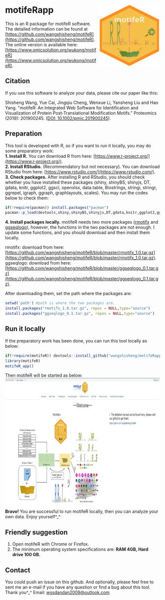# motifeRapp<img src="motifeRlogo.png" align="right" height="200" width="200"/>
This is an R package for motifeR software.  
The detailed information can be found at [https://github.com/wangshisheng/motifeR](https://github.com/wangshisheng/motifeR).  
The online version is available here: [https://www.omicsolution.org/wukong/motifeR](https://www.omicsolution.org/wukong/motifeR).

## Citation
If you use this software to analyze your data, please cite our paper like this:

Shisheng Wang, Yue Cai, Jingqiu Cheng, Wenxue Li, Yansheng Liu and Hao Yang. "motifeR: An Integrated Web Software for Identification and Visualization of Protein Post‐Translational Modification Motifs." Proteomics (2019): 201900245. ([DOI: 10.1002/pmic.201900245](https://doi.org/10.1002/pmic.201900245)).

## Preparation
This tool is developed with R, so if you want to run it locally, you may do some preparatory work:  
**1. Install R.** You can download R from here: [https://www.r-project.org/](https://www.r-project.org/).  
**2. Install RStudio.** (Recommendatory but not necessary). You can download RStudio from here: [https://www.rstudio.com/](https://www.rstudio.com/).  
**3. Check packages.** After installing R and RStudio, you should check whether you have installed these packages (shiny, shinyBS, shinyjs, DT, gdata, knitr, ggplot2, ggsci, openxlsx, data.table, Biostrings, stringi, stringr, ggrepel, igraph, ggraph, graphlayouts, scales). You may run the codes below to check them:  

```r
if(!require(pacman)) install.packages("pacman")
pacman::p_load(devtools,shiny,shinyBS,shinyjs,DT,gdata,knitr,ggplot2,ggsci,openxlsx,data.table,Biostrings,stringi,stringr,ggrepel,igraph,ggraph,graphlayouts,scales)
```

**4. Install packages locally.** motifeR needs two more packages ([rmotifx](https://github.com/omarwagih/rmotifx) and [ggseqlogo](https://github.com/omarwagih/ggseqlogo)), however, the functions in the two packages are not enough. I update some functions, and you should download and then install them locally.

rmotifx: download from here: [https://github.com/wangshisheng/motifeR/blob/master/rmotifx_1.0.tar.gz](https://github.com/wangshisheng/motifeR/blob/master/rmotifx_1.0.tar.gz).  
ggseqlogo: download from here: [https://github.com/wangshisheng/motifeR/blob/master/ggseqlogo_0.1.tar.gz](https://github.com/wangshisheng/motifeR/blob/master/ggseqlogo_0.1.tar.gz).

After downloading them, set the path where the packages are:
```r
setwd('path') #path is where the two packages are.
install.packages("rmotifx_1.0.tar.gz", repos = NULL,type="source")
install.packages("ggseqlogo_0.1.tar.gz", repos = NULL,type="source")
```

## Run it locally
If the preparatory work has been done, you can run this tool locally as below:
```r
if(!require(motifeR)) devtools::install_github("wangshisheng/motifeRapp")
library(motifeR)
motifeR_app()
```
Then motifeR will be started as below:
<img src="openfig.jpg" align="right" height="425" width="900"/>


**Bravo!** You are successful to run motifeR locally, then you can analyze your own data. Enjoy yourself^_^


## Friendly suggestion
1. Open motifeR with Chrome or Firefox.
2. The minimum operating system specifications are: **RAM 4GB, Hard drive 100 GB.**


## Contact
You could push an issue on this github. And optionally, please feel free to sent me an e-mail if you have any question or find a bug about this tool. Thank you^_^
Email: wssdandan2009@outlook.com
